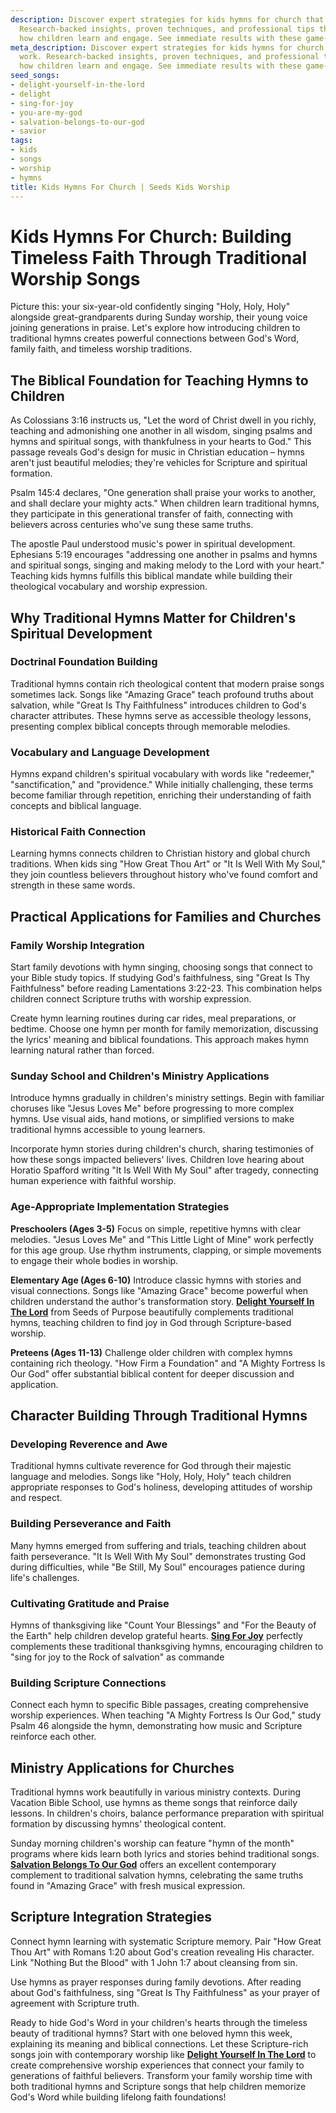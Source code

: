 ```yaml
---
description: Discover expert strategies for kids hymns for church that actually work.
  Research-backed insights, proven techniques, and professional tips that transform
  how children learn and engage. See immediate results with these game-changing methods!
meta_description: Discover expert strategies for kids hymns for church that actually
  work. Research-backed insights, proven techniques, and professional tips that transform
  how children learn and engage. See immediate results with these game-changing methods!
seed_songs:
- delight-yourself-in-the-lord
- delight
- sing-for-joy
- you-are-my-god
- salvation-belongs-to-our-god
- savior
tags:
- kids
- songs
- worship
- hymns
title: Kids Hymns For Church | Seeds Kids Worship
---
```

# Kids Hymns For Church: Building Timeless Faith Through Traditional Worship Songs

Picture this: your six-year-old confidently singing "Holy, Holy, Holy" alongside great-grandparents during Sunday worship, their young voice joining generations in praise. Let's explore how introducing children to traditional hymns creates powerful connections between God's Word, family faith, and timeless worship traditions.

## The Biblical Foundation for Teaching Hymns to Children

As Colossians 3:16 instructs us, "Let the word of Christ dwell in you richly, teaching and admonishing one another in all wisdom, singing psalms and hymns and spiritual songs, with thankfulness in your hearts to God." This passage reveals God's design for music in Christian education – hymns aren't just beautiful melodies; they're vehicles for Scripture and spiritual formation.

Psalm 145:4 declares, "One generation shall praise your works to another, and shall declare your mighty acts." When children learn traditional hymns, they participate in this generational transfer of faith, connecting with believers across centuries who've sung these same truths.

The apostle Paul understood music's power in spiritual development. Ephesians 5:19 encourages "addressing one another in psalms and hymns and spiritual songs, singing and making melody to the Lord with your heart." Teaching kids hymns fulfills this biblical mandate while building their theological vocabulary and worship expression.

## Why Traditional Hymns Matter for Children's Spiritual Development

### Doctrinal Foundation Building
Traditional hymns contain rich theological content that modern praise songs sometimes lack. Songs like "Amazing Grace" teach profound truths about salvation, while "Great Is Thy Faithfulness" introduces children to God's character attributes. These hymns serve as accessible theology lessons, presenting complex biblical concepts through memorable melodies.

### Vocabulary and Language Development
Hymns expand children's spiritual vocabulary with words like "redeemer," "sanctification," and "providence." While initially challenging, these terms become familiar through repetition, enriching their understanding of faith concepts and biblical language.

### Historical Faith Connection
Learning hymns connects children to Christian history and global church traditions. When kids sing "How Great Thou Art" or "It Is Well With My Soul," they join countless believers throughout history who've found comfort and strength in these same words.

## Practical Applications for Families and Churches

### Family Worship Integration
Start family devotions with hymn singing, choosing songs that connect to your Bible study topics. If studying God's faithfulness, sing "Great Is Thy Faithfulness" before reading Lamentations 3:22-23. This combination helps children connect Scripture truths with worship expression.

Create hymn learning routines during car rides, meal preparations, or bedtime. Choose one hymn per month for family memorization, discussing the lyrics' meaning and biblical foundations. This approach makes hymn learning natural rather than forced.

### Sunday School and Children's Ministry Applications
Introduce hymns gradually in children's ministry settings. Begin with familiar choruses like "Jesus Loves Me" before progressing to more complex hymns. Use visual aids, hand motions, or simplified versions to make traditional hymns accessible to young learners.

Incorporate hymn stories during children's church, sharing testimonies of how these songs impacted believers' lives. Children love hearing about Horatio Spafford writing "It Is Well With My Soul" after tragedy, connecting human experience with faithful worship.

### Age-Appropriate Implementation Strategies

**Preschoolers (Ages 3-5)**
Focus on simple, repetitive hymns with clear melodies. "Jesus Loves Me" and "This Little Light of Mine" work perfectly for this age group. Use rhythm instruments, clapping, or simple movements to engage their whole bodies in worship.

**Elementary Age (Ages 6-10)**
Introduce classic hymns with stories and visual connections. Songs like "Amazing Grace" become powerful when children understand the author's transformation story. [**Delight Yourself In The Lord**](https://seedskidsworship.com/product/seeds-of-purpose-vol-4/) from Seeds of Purpose beautifully complements traditional hymns, teaching children to find joy in God through Scripture-based worship.

**Preteens (Ages 11-13)**
Challenge older children with complex hymns containing rich theology. "How Firm a Foundation" and "A Mighty Fortress Is Our God" offer substantial biblical content for deeper discussion and application.

## Character Building Through Traditional Hymns

### Developing Reverence and Awe
Traditional hymns cultivate reverence for God through their majestic language and melodies. Songs like "Holy, Holy, Holy" teach children appropriate responses to God's holiness, developing attitudes of worship and respect.

### Building Perseverance and Faith
Many hymns emerged from suffering and trials, teaching children about faith perseverance. "It Is Well With My Soul" demonstrates trusting God during difficulties, while "Be Still, My Soul" encourages patience during life's challenges.

### Cultivating Gratitude and Praise
Hymns of thanksgiving like "Count Your Blessings" and "For the Beauty of the Earth" help children develop grateful hearts. [**Sing For Joy**](https://seedskidsworship.com/product/sing-for-joy-psalm-951-4-3/) perfectly complements these traditional thanksgiving hymns, encouraging children to "sing for joy to the Rock of salvation" as commande

### Building Scripture Connections
Connect each hymn to specific Bible passages, creating comprehensive worship experiences. When teaching "A Mighty Fortress Is Our God," study Psalm 46 alongside the hymn, demonstrating how music and Scripture reinforce each other.

## Ministry Applications for Churches

Traditional hymns work beautifully in various ministry contexts. During Vacation Bible School, use hymns as theme songs that reinforce daily lessons. In children's choirs, balance performance preparation with spiritual formation by discussing hymns' theological content.

Sunday morning children's worship can feature "hymn of the month" programs where kids learn both lyrics and stories behind traditional songs. [**Salvation Belongs To Our God**](https://seedskidsworship.com/product/salvation-belongs-to-our-god-revelation-79-2/) offers an excellent contemporary complement to traditional salvation hymns, celebrating the same truths found in "Amazing Grace" with fresh musical expression.

## Scripture Integration Strategies

Connect hymn learning with systematic Scripture memory. Pair "How Great Thou Art" with Romans 1:20 about God's creation revealing His character. Link "Nothing But the Blood" with 1 John 1:7 about cleansing from sin.

Use hymns as prayer responses during family devotions. After reading about God's faithfulness, sing "Great Is Thy Faithfulness" as your prayer of agreement with Scripture truth.

Ready to hide God's Word in your children's hearts through the timeless beauty of traditional hymns? Start with one beloved hymn this week, explaining its meaning and biblical connections. Let these Scripture-rich songs join with contemporary worship like [**Delight Yourself In The Lord**](https://seedskidsworship.com/product/seeds-of-purpose-vol-4/) to create comprehensive worship experiences that connect your family to generations of faithful believers. Transform your family worship time with both traditional hymns and Scripture songs that help children memorize God's Word while building lifelong faith foundations!

<script type="application/ld+json">
{
  "@context": "https://schema.org",
  "@type": "Article",
  "headline": "Kids Hymns For Church",
  "author": {
    "@type": "Organization",
    "name": "Seeds Kids Worship"
  },
  "publisher": {
    "@type": "Organization",
    "name": "Seeds Kids Worship",
    "logo": {
      "@type": "ImageObject",
      "url": "https://seedskidsworship.com/logo.png"
    }
  },
  "datePublished": "2025-09-05T13:00:41.811178",
  "dateModified": "2025-09-05T13:00:41.811196",
  "description": "Discover expert strategies for kids hymns for church that actually work. Research-backed insights, proven techniques, and professional tips that transform how c",
  "mainEntityOfPage": {
    "@type": "WebPage",
    "@id": "https://seedskidsworship.com/activities/kids-hymns-for-church/"
  }
}
</script>

<script type="application/ld+json">
{
  "@context": "https://schema.org",
  "@type": "Product",
  "name": "Delight Yourself In The Lord",
  "description": "Scripture-based worship song from Psalm 37:4-6 teaching children to delight in the Lord and commit their way to Him. Designed for children's ministry and family worship helping kids memorize God's Word through engaging music and worship.",
  "url": "https://seedskidsworship.com/product/seeds-of-purpose-vol-4/",
  "brand": {
    "@type": "Brand",
    "name": "Seeds Kids Worship"
  },
  "category": "Children's Christian Music",
  "album": "Seeds of Purpose"
}
</script>

<script type="application/ld+json">
{
  "@context": "https://schema.org",
  "@type": "Product",
  "name": "Delight",
  "description": "Scripture song based on Psalm 1 exploring biblical character development. Helps children understand living by the Spirit versus the flesh encouraging delight in God's Word and righteous living through engaging worship music.",
  "url": "https://seedskidsworship.com/product/seeds-of-character-vol-6/",
  "brand": {
    "@type": "Brand",
    "name": "Seeds Kids Worship"
  },
  "category": "Children's Christian Music",
  "album": "Seeds of Character"
}
</script>

<script type="application/ld+json">
{
  "@context": "https://schema.org",
  "@type": "Product",
  "name": "Sing For Joy",
  "description": "Joyful worship song encouraging children to sing for joy to the Rock of salvation from Psalm 95:1-4",
  "url": "https://seedskidsworship.com/product/sing-for-joy-psalm-951-4-3/",
  "brand": {
    "@type":
